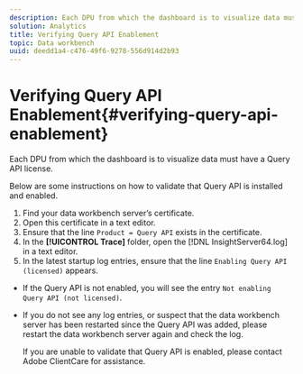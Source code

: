 ```yaml
---
description: Each DPU from which the dashboard is to visualize data must have a Query API license.
solution: Analytics
title: Verifying Query API Enablement
topic: Data workbench
uuid: deedd1a4-c476-49f6-9278-556d914d2b93
---
```


# Verifying Query API Enablement{#verifying-query-api-enablement}

Each DPU from which the dashboard is to visualize data must have a Query API license.

Below are some instructions on how to validate that Query API is installed and enabled. 

1. Find your data workbench server’s certificate.
1. Open this certificate in a text editor.
1. Ensure that the line `Product = Query API` exists in the certificate.
1. In the **[!UICONTROL Trace]** folder, open the [!DNL InsightServer64.log] in a text editor.
1. In the latest startup log entries, ensure that the line `Enabling Query API (licensed)` appears.

* If the Query API is not enabled, you will see the entry `Not enabling Query API (not licensed)`. 
* If you do not see any log entries, or suspect that the data workbench server has been restarted since the Query API was added, please restart the data workbench server again and check the log.

   If you are unable to validate that Query API is enabled, please contact Adobe ClientCare for assistance. 
